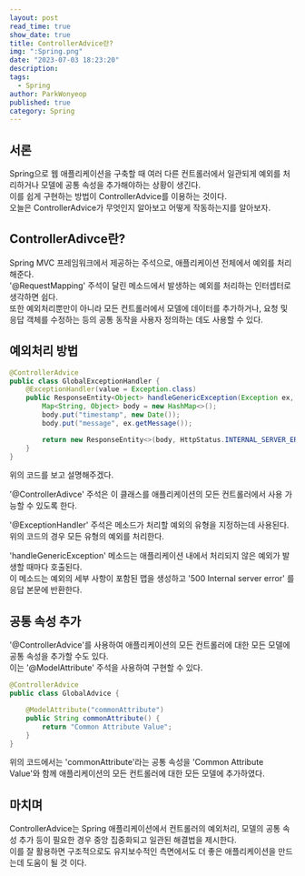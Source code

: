 ```yaml
---
layout: post
read_time: true
show_date: true
title: ControllerAdvice란?
img: ":Spring.png"
date: "2023-07-03 18:23:20"
description: 
tags:
  - Spring
author: ParkWonyeop
published: true
category: Spring
---
```

## 서론

Spring으로 웹 애플리케이션을 구축할 때 여러 다른 컨트롤러에서 일관되게 예외를 처리하거나 모델에 공통 속성을 추가해야하는 상황이 생긴다.  
이를 쉽게 구현하는 방법이 ControllerAdvice를 이용하는 것이다.  
오늘은 ControllerAdvice가 무엇인지 알아보고 어떻게 작동하는지를 알아보자.  

## ControllerAdivce란?

Spring MVC 프레임워크에서 제공하는 주석으로, 애플리케이션 전체에서 예외를 처리해준다.  
'@RequestMapping' 주석이 달린 메소드에서 발생하는 예외를 처리하는 인터셉터로 생각하면 쉽다.  
또한 예외처리뿐만이 아니라 모든 컨트롤러에서 모델에 데이터를 추가하거나, 요청 및 응답 객체를 수정하는 등의 공통 동작을 사용자 정의하는 데도 사용할 수 있다.  

## 예외처리 방법

```java
@ControllerAdvice
public class GlobalExceptionHandler {
    @ExceptionHandler(value = Exception.class)
    public ResponseEntity<Object> handleGenericException(Exception ex, WebRequest request) {
        Map<String, Object> body = new HashMap<>();
        body.put("timestamp", new Date());
        body.put("message", ex.getMessage());

        return new ResponseEntity<>(body, HttpStatus.INTERNAL_SERVER_ERROR);
    }
}
```

위의 코드를 보고 설명해주겠다.  

'@ControllerAdivce' 주석은 이 클래스를 애플리케이션의 모든 컨트롤러에서 사용 가능할 수 있도록 한다.  

'@ExceptionHandler' 주석은 메소드가 처리할 예외의 유형을 지정하는데 사용된다.  
위의 코드의 경우 모든 유형의 예외를 처리한다.  

'handleGenericException' 메소드는 애플리케이션 내에서 처리되지 않은 예외가 발생할 때마다 호출된다.  
이 메소드는 예외의 세부 사항이 포함된 맵을 생성하고 '500 Internal server error' 를 응답 본문에 반환한다.  

## 공통 속성 추가

'@ControllerAdvice'를 사용하여 애플리케이션의 모든 컨트롤러에 대한 모든 모델에 공통 속성을 추가할 수도 있다.  
이는 '@ModelAttribute' 주석을 사용하여 구현할 수 있다.  

```java
@ControllerAdvice
public class GlobalAdvice {

    @ModelAttribute("commonAttribute")
    public String commonAttribute() {
        return "Common Attribute Value";
    }
}
```

위의 코드에서는 'commonAttribute'라는 공통 속성을 'Common Attribute Value'와 함께 애플리케이션의 모든 컨트롤러에 대한 모든 모델에 추가하였다.  

## 마치며

ControllerAdvice는 Spring 애플리케이션에서 컨트롤러의 예외처리, 모델의 공통 속성 추가 등이 필요한 경우 중앙 집중화되고 일관된 해결법을 제시한다.  
이를 잘 활용하면 구조적으로도 유지보수적인 측면에서도 더 좋은 애플리케이션을 만드는데 도움이 될 것 이다.  